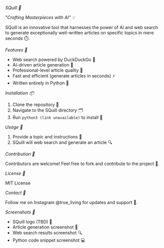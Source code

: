 *SQuill 📝*


*"Crafting Masterpieces with AI" 💡*

SQuill is an innovative tool that harnesses the power of AI and web search to generate exceptionally well-written articles on specific topics in mere seconds ⏱️.

*Features 🌟*


- Web search powered by DuckDuckGo 🦆
- AI-driven article generation 🤖
- Professional-level article quality 📄
- Fast and efficient (generate articles in seconds) ⚡️
- Written entirely in Python 🐍

*Installation 📦*


1. Clone the repository 📁
2. Navigate to the SQuill directory 🗂️
3. Run `python3 (link unavailable)` to install 🔄

*Usage 📝*


1. Provide a topic and instructions 📝
2. SQuill will web search and generate an article 🔍

*Contribution 🤝*


Contributors are welcome! Feel free to fork and contribute to the project 🌈.

*License 📜*


MIT License

*Contact 📱*


Follow me on Instagram @true_living for updates and support 📸.

*Screenshots 📸*


- SQuill logo (TBD) 🤔
- Article generation screenshot 📄
- Web search results screenshot 🔍
- Python code snippet screenshot 💻
